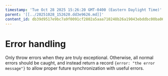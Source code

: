 ```yaml
---
timestamp: 'Tue Oct 28 2025 15:26:20 GMT-0400 (Eastern Daylight Time)'
parent: '[[../20251028_152620.dd3e9626.md]]'
content_id: db39d9517e9bc7a9f0091cf2802a5aaa710248b26a19043ebddbc00ba067bc70
---
```


# Error handling

Only throw errors when they are truly exceptional. Otherwise, all normal errors should be caught, and instead return a record `{error: "the error message"}` to allow proper future synchronization with useful errors.
